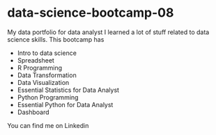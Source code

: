 # data-science-bootcamp-08
My data portfolio for data analyst
I learned a lot of stuff related to data science skills. This bootcamp has
- Intro to data science
- Spreadsheet
- R Programming
- Data Transformation
- Data Visualization
- Essential Statistics for Data Analyst
- Python Programming
- Essential Python for Data Analyst
- Dashboard

You can find me on Linkedin
